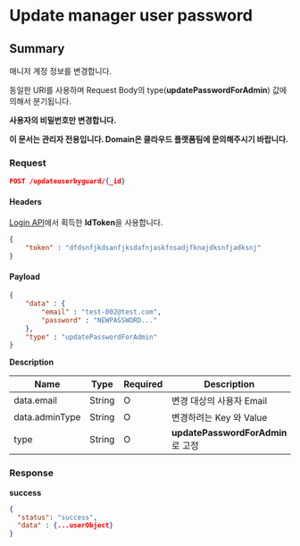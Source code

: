 # Update manager user password

## Summary

매니저 계정 정보를 변경합니다.

동일한 URI를 사용하며 Request Body의 type(**updatePasswordForAdmin**) 값에 의해서 분기됩니다.

**사용자의 비밀번호만 변경합니다.**

**이 문서는 관리자 전용입니다. Domain은 클라우드 플랫폼팀에 문의해주시기 바랍니다.**

### Request

```JSON
POST /updateuserbyguard/{_id}
```

#### Headers

[Login API](./auth.md)에서 획득한 **IdToken**을 사용합니다.

```JSON
{
    "token" : "dfdsnfjkdsanfjksdafnjaskfnsadjfknajdksnfjadksnj"
}
```

#### Payload

```JSON
{
    "data" : {
        "email" : "test-002@test.com",
        "password" : "NEWPASSWORD..."
    },
    "type" : "updatePasswordForAdmin"
}
```

**Description**

| Name | Type | Required | Description |
| --- | --- | --- | --- |
| data.email | String | O | 변경 대상의 사용자 Email |
| data.adminType | String | O | 변경하려는 Key 와 Value |
| type | String | O | **updatePasswordForAdmin** 로 고정 |
### Response

**success**

```JSON
{
  "status": "success",
  "data" : {...userObject}
}
```